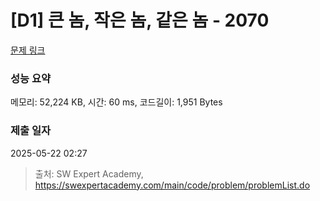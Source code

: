 # [D1] 큰 놈, 작은 놈, 같은 놈 - 2070 

[문제 링크](https://swexpertacademy.com/main/code/problem/problemDetail.do?contestProbId=AV5QQ6qqA40DFAUq) 

### 성능 요약

메모리: 52,224 KB, 시간: 60 ms, 코드길이: 1,951 Bytes

### 제출 일자

2025-05-22 02:27



> 출처: SW Expert Academy, https://swexpertacademy.com/main/code/problem/problemList.do